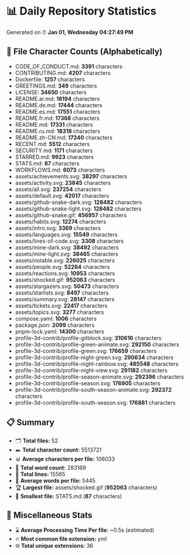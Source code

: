 # 📊 Daily Repository Statistics
Generated on ⏰ **Jan 01, Wednesday 04:27:49 PM**

## 📂 File Character Counts (Alphabetically)
- CODE_OF_CONDUCT.md: **3391** characters
- CONTRIBUTING.md: **4207** characters
- Dockerfile: **1257** characters
- GREETINGS.md: **349** characters
- LICENSE: **34650** characters
- README.ar.md: **18194** characters
- README.de.md: **17444** characters
- README.es.md: **17551** characters
- README.fr.md: **17368** characters
- README.md: **17331** characters
- README.ru.md: **18318** characters
- README.zh-CN.md: **17240** characters
- RECENT.md: **5512** characters
- SECURITY.md: **1171** characters
- STARRED.md: **9923** characters
- STATS.md: **87** characters
- WORKFLOWS.md: **6073** characters
- assets/achievements.svg: **38297** characters
- assets/activity.svg: **23845** characters
- assets/all.svg: **237254** characters
- assets/default.svg: **42017** characters
- assets/github-snake-dark.svg: **128482** characters
- assets/github-snake-light.svg: **128482** characters
- assets/github-snake.gif: **456957** characters
- assets/habits.svg: **12274** characters
- assets/intro.svg: **3369** characters
- assets/languages.svg: **15549** characters
- assets/lines-of-code.svg: **3308** characters
- assets/mine-dark.svg: **38492** characters
- assets/mine-light.svg: **38465** characters
- assets/notable.svg: **226025** characters
- assets/people.svg: **52264** characters
- assets/reactions.svg: **10953** characters
- assets/shocked.gif: **952063** characters
- assets/stargazers.svg: **50473** characters
- assets/starlists.svg: **8497** characters
- assets/summary.svg: **28147** characters
- assets/tickets.svg: **22417** characters
- assets/topics.svg: **3277** characters
- compose.yaml: **1006** characters
- package.json: **2099** characters
- pnpm-lock.yaml: **14300** characters
- profile-3d-contrib/profile-gitblock.svg: **310616** characters
- profile-3d-contrib/profile-green-animate.svg: **292150** characters
- profile-3d-contrib/profile-green.svg: **176659** characters
- profile-3d-contrib/profile-night-green.svg: **290634** characters
- profile-3d-contrib/profile-night-rainbow.svg: **485548** characters
- profile-3d-contrib/profile-night-view.svg: **291182** characters
- profile-3d-contrib/profile-season-animate.svg: **292396** characters
- profile-3d-contrib/profile-season.svg: **176905** characters
- profile-3d-contrib/profile-south-season-animate.svg: **292372** characters
- profile-3d-contrib/profile-south-season.svg: **176881** characters

## 📋 Summary
- 🗂️ **Total files:** 52
- ✒️ **Total character count:** 5513721
- 📊 **Average characters per file:** 106033
- 📝 **Total word count:** 283169
- 🧾 **Total lines:** 15565
- 📐 **Average words per file:** 5445
- 🏆 **Largest file:** assets/shocked.gif (**952063** characters)
- 🥉 **Smallest file:** STATS.md (**87** characters)

## 🌟 Miscellaneous Stats
- ⌛ **Average Processing Time Per file:** ~0.5s (estimated)
- 🔥 **Most common file extension:** yml
- 🌐 **Total unique extensions:** 36
